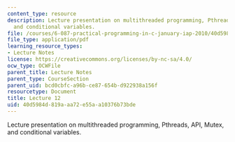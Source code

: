 ```yaml
---
content_type: resource
description: Lecture presentation on multithreaded programming, Pthreads, API, Mutex,
  and conditional variables.
file: /courses/6-087-practical-programming-in-c-january-iap-2010/40d5984d819aaa72e55aa10376b73bde_MIT6_087IAP10_lec12.pdf
file_type: application/pdf
learning_resource_types:
- Lecture Notes
license: https://creativecommons.org/licenses/by-nc-sa/4.0/
ocw_type: OCWFile
parent_title: Lecture Notes
parent_type: CourseSection
parent_uid: bcd0cbfc-a96b-ce87-654b-d922938a156f
resourcetype: Document
title: Lecture 12
uid: 40d5984d-819a-aa72-e55a-a10376b73bde
---
```

Lecture presentation on multithreaded programming, Pthreads, API, Mutex, and conditional variables.